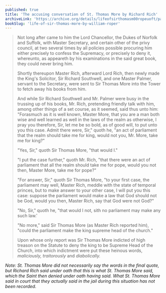 ```yaml
---
published: true
title: 'The accusing conversation of St. Thomas More by Richard Rich'
archiveLink: 'https://archive.org/details/lifeofsirthomasm00ropeuoft/page/82?view=theater'
bookSlug: 'life-of-sir-thomas-more-by-william-roper'
---
```


> Not long after came to him the Lord Chancellor, the Dukes of Norfolk and Suffolk, with Master Secretary, and certain other of the privy council, at two several times by all policies possible procuring him either precisely to confess the Supremacy, or precisely to deny it, whereunto, as appeareth by his examinations in the said great book, they could never bring him.
>
> Shortly thereupon Master Rich, afterward Lord Rich, then newly made the King's Solicitor, Sir Richard Southwell, and one Master Palmer, servant to the Secretary, were sent to Sir Thomas More into the Tower to fetch away his books from him.
>
> And while Sir Richard Southwell and Mr. Palmer were busy in the trussing up of his books, Mr. Rich, pretending friendly talk with him, among other things of a set course, as it seemed, said thus unto him: "Forasmuch as it is well known, Master More, that you are a man both wise and well learned as well in the laws of the realm as otherwise, I pray you therefore, Sir, let me be so bold, as of good will, to put unto you this case. Admit there were, Sir," quoth he, "an act of parliament that the realm should take me for king, would not you, Mr. More, take me for king?"
>
> "Yes, Sir," quoth Sir Thomas More, "that would I."
>
> "I put the case further," quoth Mr. Rich, "that there were an act of parliament that all the realm should take me for pope, would you not then, Master More, take me for pope?"
>
> "For answer, Sir," quoth Sir Thomas More, "to your first case, the parliament may well, Master Rich, meddle with the state of temporal princes, but to make answer to your other case, I will put you this case: suppose the parliament would make a law that God should not be God, would you then, Master Rich, say that God were not God?"
>
> "No, Sir," quoth he, "that would I not, sith no parliament may make any such law.'
>
> "No more," said Sir Thomas More (as Master Rich reported him), "could the parliament make the king supreme head of the church."
>
> Upon whose only report was Sir Thomas More indicted of high treason on the Statute to deny the king to be Supreme Head of the Church, into which indictment were put these heinous words, *maliciously, traitorously* and *diabolically.*

*Note: St. Thomas More did not necessarily say the words in the final quote, but Richard Rich said under oath that this is what St. Thomas More said, which the Saint then denied under oath having said. What St. Thomas More said in court that they actually said in the jail during this situation has not been recorded.*